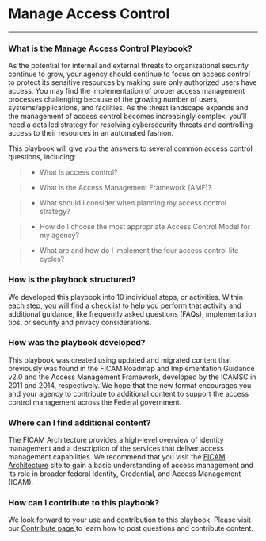 <script src="https://use.fontawesome.com/e20c671b68.js"></script>

# Manage Access Control
----------------------------------------------------------------
### What is the Manage Access Control Playbook?

As the potential for internal and external threats to organizational security continue to grow, your agency should continue to focus on access control to protect its sensitive resources by making sure only authorized users have access.  You may find the implementation of proper access management processes challenging because of the growing number of users, systems/applications, and facilities. As the threat landscape expands and the management of access control becomes increasingly complex, you’ll need a detailed strategy for resolving cybersecurity threats and controlling access to their resources in an automated fashion.

This playbook will give you the answers to several common access control questions, including:

> * What is access control?

> * What is the Access Management Framework (AMF)?
	
> * What should I consider when planning my access control strategy?

> * How do I choose the most appropriate Access Control Model for my agency?

> * What are and how do I implement the four access control life cycles?

### How is the playbook structured?

We developed this playbook into 10 individual steps, or activities. Within each step, you will find a checklist to help you perform that activity and additional guidance, like frequently asked questions (FAQs), implementation tips, or security and privacy considerations.


### How was the playbook developed?

This playbook was created using updated and migrated content that previously was found in the FICAM Roadmap and Implementation Guidance v2.0 and the Access Management Framework, developed by the ICAMSC in 2011 and 2014, respectively. We hope that the new format encourages you and your agency to contribute to additional content to support the access control management across the Federal government.


### Where can I find additional content?

The FICAM Architecture provides a high-level overview of identity management and a description of the services that deliver access management capabilities. We recommend that you visit the <a href="http://gsa.github.io/ficam-arch/" target="_blank"> FICAM Architecture</a> site to gain a basic understanding of access management and its role in broader federal Identity, Credential, and Access Management (ICAM).


### How can I contribute to this playbook?

We look forward to your use and contribution to this playbook. Please visit our  <a href="http://bnbuckler.github.io/ficam-identity/contribute/" target =" _blank"> Contribute page </a> to learn how to post questions and contribute content.

